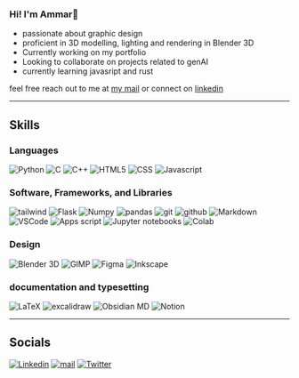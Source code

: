 <h3>Hi! I'm Ammar👋</h3> 
<ul>
  <li>passionate about graphic design</li>
  <li>proficient in 3D modelling, lighting and rendering in Blender 3D</li>
  <li>Currently working on my portfolio</li>
  <li>Looking to collaborate on projects related to genAI</li>
  <li>currently learning javasript and rust</li>
</ul>
feel free reach out to me at <a href="mailto:akidwai03@gmail.com">my mail</a> or connect on <a href="https://www.linkedin.com/in/ammar-ahmad-kidwai">linkedin</a>  

<hr>

## Skills
### Languages
![Python](https://img.shields.io/badge/Python-blue?style=for-the-badge&logo=python&logoColor=white)
![C](https://img.shields.io/badge/C-darkblue?style=for-the-badge&logo=C&logoColor=white)
![C++](https://img.shields.io/badge/C++-blue?style=for-the-badge&logo=cplusplus&logoColor=white)
![HTML5](https://img.shields.io/badge/HTML-white?style=for-the-badge&logo=html5&logoColor=orange)
![CSS](https://img.shields.io/badge/CSS-white?style=for-the-badge&logo=css3&logoColor=blue)
![Javascript](https://img.shields.io/badge/Javascript-white?style=for-the-badge&logo=javascript&logoColor=black)

### Software, Frameworks, and Libraries
![tailwind](https://img.shields.io/badge/tailwind-navy?style=for-the-badge&logo=tailwindcss&logoColor=white)
![Flask](https://img.shields.io/badge/Flask-white?style=for-the-badge&logo=flask&logoColor=black)
![Numpy](https://img.shields.io/badge/Numpy-white?style=for-the-badge&logo=numpy&logoColor=blue)
![pandas](https://img.shields.io/badge/pandas-blue?style=for-the-badge&logo=pandas)
![git](https://img.shields.io/badge/git-black?style=for-the-badge&logo=git&logoColor=white)
![github](https://img.shields.io/badge/github-white?style=for-the-badge&logo=github&logoColor=black)
![Markdown](https://img.shields.io/badge/Markdown-black?style=for-the-badge&logo=markdown&logoColor=white)
![VSCode](https://img.shields.io/badge/VSCode-blue?style=for-the-badge&logo=visualstudiocode&logoColor=white)
![Apps script](https://img.shields.io/badge/Apps%20script-white?style=for-the-badge&logo=google)
![Jupyter notebooks](https://img.shields.io/badge/Jupyter-white?style=for-the-badge&logo=jupyter&logoColor=orange) 
![Colab](https://img.shields.io/badge/Colab-orange?style=for-the-badge&logo=googlecolab&logoColor=white)

### Design
![Blender 3D](https://img.shields.io/badge/Blender%203D-orange?style=for-the-badge&logo=blender&logoColor=white)
![GIMP](https://img.shields.io/badge/GIMP-gray?style=for-the-badge&logo=gimp&logoColor=white)
![Figma](https://img.shields.io/badge/Figma-black?style=for-the-badge&logo=figma&logoColor=white)
![Inkscape](https://img.shields.io/badge/Inkscape-gray?style=for-the-badge&logo=inkscape&logoColor=white)

### documentation and typesetting
![LaTeX](https://img.shields.io/badge/LaTeX-white?style=for-the-badge&logo=latex&logoColor=black)
![excalidraw](https://img.shields.io/badge/excalidraw-purple?style=for-the-badge&logo=excalidraw&logoColor=white)
![Obsidian MD](https://img.shields.io/badge/Obsidian%20MD-white?style=for-the-badge&logo=obsidian&logoColor=purple)
![Notion](https://img.shields.io/badge/Notion-white?style=for-the-badge&logo=notion&logoColor=black)

<hr>

## Socials
[![Linkedin](https://img.shields.io/badge/Linkedin-blue?style=for-the-badge&logo=linkedin&logoColor=white)](https://www.linkedin.com/in/ammar-ahmad-kidwai)
[![mail](https://img.shields.io/badge/mail-red?style=for-the-badge&logo=gmail&logoColor=white)](mailto:akidwai03@gmail.com)
[![Twitter](https://img.shields.io/badge/Twitter-black?style=for-the-badge&logo=twitter&logoColor=white)](https://twitter.com/amm4rfr)



<!-- ![Top Langs](https://github-readme-stats.vercel.app/api/top-langs/?username=amm4r03&layout=compact) >

---

<!-- ![Ammar's GitHub stats](https://github-readme-stats.vercel.app/api?username=amm4r03&show_icons=true&theme=transparent) >
